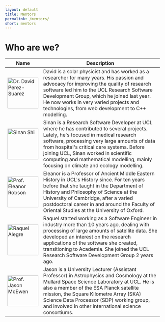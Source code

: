 ```yaml
---
layout: default
title: Mentors
permalink: /mentors/
short: mentors
---
```

# Who are we?

Name | Description
------------| ----
[<img src="https://www.software.ac.uk/sites/default/files/images/content/david-perez-suarez.png" alt="Dr. David Perez-Suarez" width="100px">](https://www.software.ac.uk/david-perez-suarez) | David is a solar physicist and has worked as a researcher for many years. His passion and advocacy for improving the quality of research software led him to the UCL Research Software Development Group, which he joined last year. He now works in very varied projects and technologies, from web development to C++ modelling.
[<img src="https://www.ucl.ac.uk/research-it-services/images/sinan_shi.jpg" alt="Sinan Shi" width="100px">](https://www.ucl.ac.uk/research-it-services/people/sinan) | Sinan is a Research Software Developer at UCL where he has contributed to several projects. Lately, he's focused in medical research software, processing very large amounts of data from hospital's critical care systems. Before joining UCL, Sinan worked in scientific computing and mathematical modelling, mainly focusing on climate and ecology modelling.  
[<img src="https://www.ucl.ac.uk/history/people/academic-staff/eleanor-robson/dr-eleanor-robson" alt="Prof. Eleanor Robson" width="100px">](https://www.ucl.ac.uk/history/people/academic-staff/eleanor-robson) | Eleanor is a Professor of Ancient Middle Eastern History in UCL's History since. For ten years before that she taught in the Department of History and Philosophy of Science at the University of Cambridge, after a varied postdoctoral career in and around the Faculty of Oriental Studies at the University of Oxford.
[<img src="https://github.com/raquel-ucl.png" alt="Raquel Alegre" width="100px">](https://www.ucl.ac.uk/research-it-services/people/raquel) | Raquel started working as a Software Engineer in industry more than 10 years ago, dealing with processing of large amounts of satellite data. She developed an interest on the research applications of the software she created, transitioning to Academia. She joined the UCL Research Software Development Group 2 years ago.
[<img src="http://www.jasonmcewen.org/images/mug_shot_new_cropped.jpg" alt="Prof. Jason McEwen" width="100px">](http://www.jasonmcewen.org) | Jason is a University Lecturer (Assistant Professor) in Astrophysics and Cosmology at the Mullard Space Science Laboratory at UCL. He is also a member of the ESA Planck satellite mission, the Square Kilometre Array (SKA) Science Data Processor (SDP) working group, and involved in other international science consortiums.
